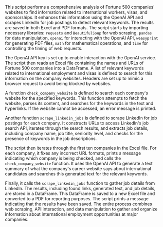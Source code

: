 This script performs a comprehensive analysis of Fortune 500 companies' websites to find information related to international workers, visas, and sponsorships. It enhances this information using the OpenAI API and scrapes LinkedIn for job postings to detect relevant keywords. The results are saved in both Excel and PDF formats. The script starts by importing necessary libraries: `requests` and `BeautifulSoup` for web scraping, `pandas` for data manipulation, `openai` for interacting with the OpenAI API, `weasyprint` for generating PDF files, `math` for mathematical operations, and `time` for controlling the timing of web requests.

The OpenAI API key is set up to enable interaction with the OpenAI service. The script then reads an Excel file containing the names and URLs of Fortune 500 companies into a DataFrame. A list of relevant keywords related to international employment and visas is defined to search for this information on the company websites. Headers are set up to mimic a browser request to avoid being blocked by websites.

A function `check_company_website` is defined to search each company's website for the specified keywords. This function attempts to fetch the website, parses its content, and searches for the keywords in the text and hyperlinks. If the website cannot be accessed, an error message is printed.

Another function `scrape_linkedin_jobs` is defined to scrape LinkedIn for job postings for each company. It constructs URLs to access LinkedIn's job search API, iterates through the search results, and extracts job details, including company name, job title, seniority level, and checks for the presence of keywords in the job descriptions.

The script then iterates through the first ten companies in the Excel file. For each company, it fixes any incorrect URL formats, prints a message indicating which company is being checked, and calls the `check_company_website` function. It uses the OpenAI API to generate a text summary of what the company's career website says about international candidates and searches this generated text for the relevant keywords. 

Finally, it calls the `scrape_linkedin_jobs` function to gather job details from LinkedIn. The results, including found links, generated text, and job details, are stored in a DataFrame. This DataFrame is saved to a new Excel file and converted to a PDF for reporting purposes. The script prints a message indicating that the results have been saved. The entire process combines web scraping, API interaction, and data manipulation to gather and organize information about international employment opportunities at major companies.
